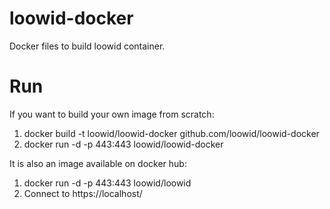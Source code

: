 loowid-docker
=============

Docker files to build loowid container.

Run
======

  If you want to build your own image from scratch:
  
  1. docker build -t loowid/loowid-docker github.com/loowid/loowid-docker
  2. docker run -d -p 443:443 loowid/loowid-docker
  
  It is also an image available on docker hub:

  1. docker run -d -p 443:443 loowid/loowid
  3. Connect to https://localhost/
  
  
